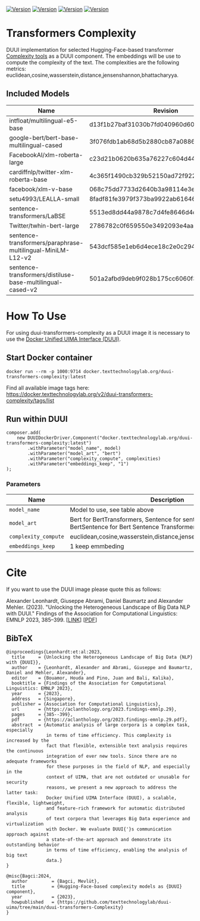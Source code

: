 [![Version](https://img.shields.io/static/v1?label=duui-transformers-complexity&message=0.1.0&color=blue)](https://docker.texttechnologylab.org/v2/duui-transformers-complexity/tags/list)
[![Version](https://img.shields.io/static/v1?label=Python&message=3.10&color=green)]()
[![Version](https://img.shields.io/static/v1?label=Transformers&message=4.38.1color=yellow)]()
[![Version](https://img.shields.io/static/v1?label=Torch&message=2.2.0&color=red)]()

# Transformers Complexity

DUUI implementation for selected Hugging-Face-based transformer [Complexity tools](https://huggingface.co/models?sort=trending&search=fill-mask) as a DUUI component.
The embeddings will be use to compute the complexity of the text. The complexities are the following metrics: euclidean,cosine,wasserstein,distance,jensenshannon,bhattacharyya.
## Included Models

| Name                               | Revision                                  | Languages    |
|------------------------------------|-------------------------------------------|--------------|
| intfloat/multilingual-e5-base      | d13f1b27baf31030b7fd040960d60d909913633f  | Multilingual |
| google-bert/bert-base-multilingual-cased | 3f076fdb1ab68d5b2880cb87a0886f315b8146f8  | Multilingual |
| FacebookAI/xlm-roberta-large       | c23d21b0620b635a76227c604d44e43a9f0ee389  | Multilingual |
| cardiffnlp/twitter-xlm-roberta-base | 4c365f1490cb329b52150ad72f922ea467b5f4e6  | Multilingual |
| facebook/xlm-v-base                | 068c75dd7733d2640b3a98114e3e94196dc543fe1 |  Multilingual  |
| setu4993/LEALLA-small              | 8fadf81fe3979f373ba9922ab616468a4184b266  |  Multilingual |
| sentence-transformers/LaBSE        | 5513ed8dd44a9878c7d4fe8646d4dd9df2836b7b  |  Multilingual    |
| Twitter/twhin-bert-large           | 2786782c0f659550e3492093e4aab963d495243 |  Multilingual  |
| sentence-transformers/paraphrase-multilingual-MiniLM-L12-v2 | 543dcf585e1eb6d4ece18c2e0c29474d9c5146b70  |  Multilingual |
| sentence-transformers/distiluse-base-multilingual-cased-v2  | 501a2afbd9deb9f028b175cc6060f38bb5055ce4  | Multilingual |
# How To Use

For using duui-transformers-complexity as a DUUI image it is necessary to use the [Docker Unified UIMA Interface (DUUI)](https://github.com/texttechnologylab/DockerUnifiedUIMAInterface).

## Start Docker container

```
docker run --rm -p 1000:9714 docker.texttechnologylab.org/duui-transformers-complexity:latest
```

Find all available image tags here: https://docker.texttechnologylab.org/v2/duui-transformers-complexity/tags/list

## Run within DUUI

```
composer.add(
    new DUUIDockerDriver.Component("docker.texttechnologylab.org/duui-transformers-complexity:latest")
        .withParameter("model_name", model)
        .withParameter("model_art", "bert")
        .withParameter("complexity_compute", complexities)
        .withParameter("embeddings_keep", "1")
);
```

### Parameters

| Name      | Description                                                                                               |
|-----------|-----------------------------------------------------------------------------------------------------------|
| `model_name` | Model to use, see table above                                                                             |
| `model_art` | Bert for BertTransformers, Sentence for sentence-Transformer, BertSentence for Bert Sentence Transformers |
| `complexity_compute` | euclidean,cosine,wasserstein,distance,jensenshannon,bhattacharyya                                         |
| `embeddings_keep` | 1 keep emmbeding                                                                                          |

# Cite

If you want to use the DUUI image please quote this as follows:

Alexander Leonhardt, Giuseppe Abrami, Daniel Baumartz and Alexander Mehler. (2023). "Unlocking the Heterogeneous Landscape of Big Data NLP with DUUI." Findings of the Association for Computational Linguistics: EMNLP 2023, 385–399. [[LINK](https://aclanthology.org/2023.findings-emnlp.29)] [[PDF](https://aclanthology.org/2023.findings-emnlp.29.pdf)] 

## BibTeX

```
@inproceedings{Leonhardt:et:al:2023,
  title     = {Unlocking the Heterogeneous Landscape of Big Data {NLP} with {DUUI}},
  author    = {Leonhardt, Alexander and Abrami, Giuseppe and Baumartz, Daniel and Mehler, Alexander},
  editor    = {Bouamor, Houda and Pino, Juan and Bali, Kalika},
  booktitle = {Findings of the Association for Computational Linguistics: EMNLP 2023},
  year      = {2023},
  address   = {Singapore},
  publisher = {Association for Computational Linguistics},
  url       = {https://aclanthology.org/2023.findings-emnlp.29},
  pages     = {385--399},
  pdf       = {https://aclanthology.org/2023.findings-emnlp.29.pdf},
  abstract  = {Automatic analysis of large corpora is a complex task, especially
               in terms of time efficiency. This complexity is increased by the
               fact that flexible, extensible text analysis requires the continuous
               integration of ever new tools. Since there are no adequate frameworks
               for these purposes in the field of NLP, and especially in the
               context of UIMA, that are not outdated or unusable for security
               reasons, we present a new approach to address the latter task:
               Docker Unified UIMA Interface (DUUI), a scalable, flexible, lightweight,
               and feature-rich framework for automatic distributed analysis
               of text corpora that leverages Big Data experience and virtualization
               with Docker. We evaluate DUUI{'}s communication approach against
               a state-of-the-art approach and demonstrate its outstanding behavior
               in terms of time efficiency, enabling the analysis of big text
               data.}
}

@misc{Bagci:2024,
  author         = {Bagci, Mevlüt},
  title          = {Hugging-Face-based complexity models as {DUUI} component},
  year           = {2023},
  howpublished   = {https://github.com/texttechnologylab/duui-uima/tree/main/duui-transformers-Complexity}
}

```

